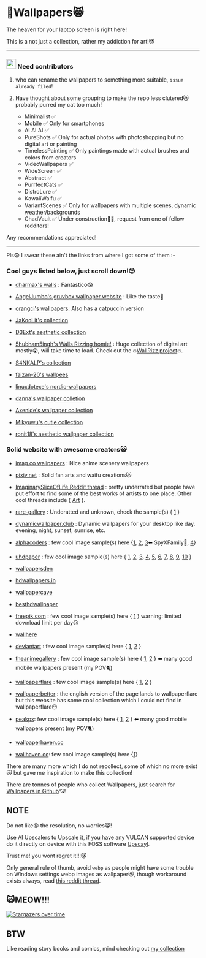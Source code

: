 # 🤤Wallpapers😸

The heaven for your laptop screen is right here!

This is a not just a collection, rather my addiction for art!😻

---
### <img src="https://i.imgur.com/a1fyRka.gif" width=25> Need contributors 

1. who can rename the wallpapers to something more suitable, `issue already filed`!

2. Have thought about some grouping to make the repo less clutered😿probably purred my cat too much!
    - Minimalist ✅
    - Mobile ✅ Only for smartphones
    - AI AI AI ✅
    - PureShots ✅ Only for actual photos with photoshopping but no digital art or painting
    - TimelessPainting ✅ Only paintings made with actual brushes and colors from creators
    - VideoWallpapers ✅
    - WideScreen ✅
    - Abstract ✅
    - PurrfectCats ✅
    - DistroLure ✅
    - KawaiiWaifu ✅
    - VariantScenes ✅ Only for wallpapers with multiple scenes, dynamic weather/backgrounds
    - ChadVault ✅ Under construction👷‍♂️, request from one of fellow redditors!

Any recommendations appreciated!

---

Pls😨 I swear these ain't the links from where I got some of them :-

### Cool guys listed below, just scroll down!😎

- [dharmax's walls](https://github.com/dharmx/walls) : Fantastico😱

- [AngelJumbo's gruvbox wallpaper website](https://gruvbox-wallpapers.pages.dev/) : Like the taste🍷

- [orangci's wallpapers](https://github.com/orangci/walls): Also has a catpuccin version

- [JaKooLit's collection](https://github.com/JaKooLit/Wallpaper-Bank)

- [D3Ext's aesthetic collection](https://github.com/D3Ext/aesthetic-wallpapers)

- [5hubham5ingh's Walls Rizzing homie!](https://5hubham5ingh.github.io/WallRizz/) : Huge collection of digital art mostly😲, will take time to load. Check out the 🔥[WallRizz project](https://github.com/5hubham5ingh/WallRizz)🔥.

- [S4NKALP's collection](https://github.com/S4NKALP/Wallpapers)

- [faizan-20's wallpees](https://github.com/faizan-20/wallpees)

- [linuxdotexe's nordic-wallpapers](https://github.com/linuxdotexe/nordic-wallpapers)

- [danna's wallpaper colletion](https://github.com/notdanna/wallpapers)

- [Axenide's wallpaper collection](https://github.com/Axenide/Wallpapers)

- [Mikyuwu's cutie collection](https://github.com/Mikyuwu/Cutie-dots/tree/NEW-Cutie-dots/Wallpapers)

- [ronit18's aesthetic wallpaper collection](https://github.com/ronit18/Asthetic-Wallpapers)

### Solid website with awesome creators😺

- [imag.co wallpapers](https://www.iamag.co/your-name-100-original-background-collection/) : Nice anime scenery wallpapers

- [pixiv.net](https://www.pixiv.net/en/) : Solid fan arts and waifu creations😻

- [ImaginarySliceOfLife Reddit thread](https://www.reddit.com/r/ImaginarySliceOfLife/?feedViewType=compactView) : pretty underrated but people have put effort to find some of the best works of artists to one place. Other cool threads include { [Art](https://www.reddit.com/r/Art/comments/gkmeye/office_guweiz_digital_painting_2020/) }.

- [rare-gallery](https://rare-gallery.com/) : Underatted and unknown, check the sample(s) { [1](https://rare-gallery.com/5452246-genshin-impact-artwork-lumine-genshin-impact-anime.html) }

- [dynamicwallpaper.club](https://dynamicwallpaper.club/gallery) : Dynamic wallpapers for your desktop like day. evening, night, sunset, sunrise, etc.

- [alphacoders](http://wall.alphacoders.com/big.php?i=1381020) : few cool image sample(s) here {[1](https://wall.alphacoders.com/big.php?i=1377792), [2](https://wall.alphacoders.com/big.php?i=644888), [3](https://wall.alphacoders.com/big.php?i=1354098)⬅️ SpyXFamily🤫, [4](https://wall.alphacoders.com/big.php?i=1034220)}

- [uhdpaper](https://www.uhdpaper.com) : few cool image sample(s) here { [1](https://www.uhdpaper.com/search?q=Digital+Art&by-date=true), [2](https://www.uhdpaper.com/2024/01/fox-anime-girl-forest-4k-8k-8990i.html), [3](https://www.uhdpaper.com/2024/10/142b-anime-girl-black-cat-4k.html), [4](https://www.uhdpaper.com/2024/06/ocean-car-floating-full-moon-4k-6640j.html), [5](https://www.uhdpaper.com/2024/05/fantasy-scenery-moutain-sky-4k-8163a.html), [6](https://www.uhdpaper.com/2024/05/surfboard-ocean-sunset-scenery-4k-6803a.html), [7](https://www.uhdpaper.com/2024/08/anime-girl-nun-4k-1252a.html), [8](https://www.uhdpaper.com/2024/03/tiger-animal-art-4k-2440j.html), [9](https://www.uhdpaper.com/2024/04/snake-4k-2393a.html), [10](https://www.uhdpaper.com/2024/04/alone-sunset-horizon-tree-sky-4k-1503a.html) } 

- [wallpapersden](https://wallpapersden.com/tag/genshin-impact-wallpapers/)

- [hdwallpapers.in](https://www.hdwallpapers.in/purple_eyes_baal_raiden_shogun_hd_genshin_impact-wallpapers.html)

- [wallpapercave](https://wallpapercave.com/w/wp12692367)

- [besthdwallpaper](https://www.besthdwallpaper.com/artistic/rezero-starting-life-in-another-world-pack-emilia-half-elf-dt_en-US-8891.html)

- [freepik.com](https://www.freepik.com) : few cool image sample(s) here { [1](https://www.freepik.com/free-photos-vectors/desktop-wallpaper-anime/2#uuid=c8a6a9df-9203-41b7-bbe5-464f9e12acfd) } warning: limited download limit per day😢

- [wallhere](https://wallhere.com/en/wallpapers?NSFW=off)

- [deviantart](https://www.deviantart.com) : few cool image sample(s) here { [1](https://www.deviantart.com/angel-face125/art/Angel-112-1137618284), [2](https://www.deviantart.com/guweiz/gallery) }

- [theanimegallery](https://theanimegallery.com/) : few cool image sample(s) here { [1](https://theanimegallery.com/image/ff5r3UV43faeZb3LVCeC/anime-wallpaper-for-pc-3), [2](https://theanimegallery.com/image/09lNLGjBxbsIstzc0gpB/pink-anime-wallpaper-1) } ⬅️ many good mobile wallpapers present (my POV🐈)


- [wallpaperflare](https://www.wallpaperflare.com) : few cool image sample(s) here { [1](https://www.wallpaperflare.com/ai-ai-art-ai-dai-meaningjun-garden-ai-painting-violet-wallpaper-ygtxo), [2](https://www.wallpaperflare.com/search?wallpaper=waifu) }

- [wallpaperbetter](https://www.wallpaperbetter.com/) : the english version of the page lands to wallpaperflare but this website has some cool collection which I could not find in wallpaperflare😶

- [peakpx](https://www.peakpx.com/): few cool image sample(s) here { [1](https://www.peakpx.com/en/hd-wallpaper-desktop-kruvv/), [2](https://www.peakpx.com/en/hd-wallpaper-desktop-koqik) } ⬅️ many good mobile wallpapers present (my POV🐈)

- [wallpaperhaven.cc](https://wallhaven.cc/search?q=id%3A853&sorting=random&ref=fp&seed=kaKL4j&page=4)

- [wallhaven.cc](https://wallhaven.cc): few cool image sample(s) here {[1](https://wallhaven.cc/w/we66g6)}

There are many more which I do not recollect, some of which no more exist😿 but gave me inspiration to make this collection!

There are tonnes of people who collect Wallpapers, just search for [Wallpapers in Github](https://github.com/topics/wallpapers)💘!

## NOTE

Do not like😟 the resolution, no worries😸!

Use AI Upscalers to Upscale it, if you have any VULCAN supported device do it directly on device with this FOSS software [Upscayl](https://upscayl.org/download). 

Trust me! you wont regret it!!!😻

Only general rule of thumb, avoid `webp` as people might have some trouble on Windows settings webp images as wallpaper😿, though workaround exists always, read [this reddit thread](https://www.reddit.com/r/Windows11/comments/vjw0ly/add_set_as_desktop_background_context_menu_entry/).

## 🙀MEOW!!!

[![Stargazers over time](https://starchart.cc/JoydeepMallick/Wallpapers.svg?variant=adaptive)](https://starchart.cc/JoydeepMallick/Wallpapers)

## BTW

Like reading story books and comics, mind checking out [my collection](https://github.com/JoydeepMallick/story-books-and-comics)
